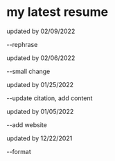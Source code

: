 # my latest resume

updated by 02/09/2022

--rephrase

updated by 02/06/2022

--small change

updated by 01/25/2022

--update citation, add content

updated by 01/05/2022

--add website

updated by 12/22/2021

--format


